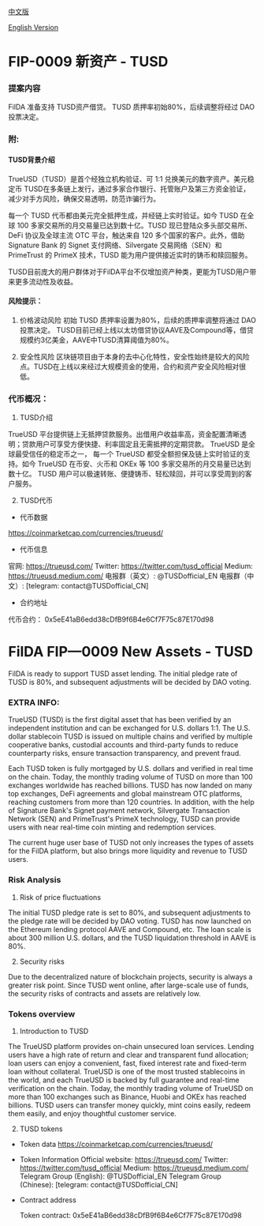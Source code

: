 
[中文版](#fip-0009-新资产---tusd)

[English Version](#filda-fip0009-new-assets---tusd)

# FIP-0009 新资产 - TUSD

### 提案内容

FilDA 准备支持 TUSD资产借贷。
TUSD 质押率初始80%，后续调整将经过 DAO 投票决定。



### 附:


#### TUSD背景介绍

TrueUSD（TUSD）是首个经独立机构验证、可 1:1 兑换美元的数字资产。美元稳定币 TUSD在多条链上发行，通过多家合作银行、托管账户及第三方资金验证，减少对手方风险，确保交易透明，防范诈骗行为。
 
每一个 TUSD 代币都由美元完全抵押生成，并经链上实时验证。如今 TUSD 在全球 100 多家交易所的月交易量已达到数十亿。TUSD 现已登陆众多头部交易所、DeFi 协议及全球主流 OTC 平台，触达来自 120 多个国家的客户。此外，借助 Signature Bank 的 Signet 支付网络、Silvergate 交易网络（SEN）和 PrimeTrust 的 PrimeX 技术，TUSD 能为用户提供接近实时的铸币和赎回服务。

TUSD目前庞大的用户群体对于FilDA平台不仅增加资产种类，更能为TUSD用户带来更多流动性及收益。

#### 风险提示：

1. 价格波动风险
初始 TUSD 质押率设置为80%，后续的质押率调整将通过 DAO 投票决定。
TUSD目前已经上线以太坊借贷协议AAVE及Compound等，借贷规模约3亿美金，AAVE中TUSD清算阈值为80%。

2. 安全性风险
区块链项目由于本身的去中心化特性，安全性始终是较大的风险点。TUSD在上线以来经过大规模资金的使用，合约和资产安全风险相对很低。


### 代币概况：

1. TUSD介绍


TrueUSD 平台提供链上无抵押贷款服务。出借用户收益率高，资金配置清晰透明；贷款用户可享受方便快捷、利率固定且无需抵押的定期贷款。
TrueUSD 是全球最受信任的稳定币之一， 每一个 TrueUSD 都受全额担保及链上实时验证的支持。如今 TrueUSD 在币安、火币和 OKEx 等 100 多家交易所的月交易量已达到数十亿。 TUSD 用户可以极速转账、便捷铸币、轻松赎回，并可以享受周到的客户服务。

2. TUSD代币


- 代币数据


https://coinmarketcap.com/currencies/trueusd/

- 代币信息

官网: https://trueusd.com/
Twitter: https://twitter.com/tusd_official
Medium: https://trueusd.medium.com/
电报群（英文）: @TUSDofficial_EN
电报群（中文）: [telegram: contact@TUSDofficial_CN]

- 合约地址

代币合约： 0x5eE41aB6edd38cDfB9f6B4e6Cf7F75c87E170d98




# FilDA FIP—0009 New Assets - TUSD

FilDA is ready to support TUSD asset lending.
The initial pledge rate of TUSD is 80%, and subsequent adjustments will be decided by DAO voting.

### EXTRA INFO:
TrueUSD (TUSD) is the first digital asset that has been verified by an independent institution and can be exchanged for U.S. dollars 1:1. The U.S. dollar stablecoin TUSD is issued on multiple chains and verified by multiple cooperative banks, custodial accounts and third-party funds to reduce counterparty risks, ensure transaction transparency, and prevent fraud.
 
Each TUSD token is fully mortgaged by U.S. dollars and verified in real time on the chain. Today, the monthly trading volume of TUSD on more than 100 exchanges worldwide has reached billions. TUSD has now landed on many top exchanges, DeFi agreements and global mainstream OTC platforms, reaching customers from more than 120 countries. In addition, with the help of Signature Bank's Signet payment network, Silvergate Transaction Network (SEN) and PrimeTrust's PrimeX technology, TUSD can provide users with near real-time coin minting and redemption services.

The current huge user base of TUSD not only increases the types of assets for the FilDA platform, but also brings more liquidity and revenue to TUSD users.

### Risk Analysis

1. Risk of price fluctuations

The initial TUSD pledge rate is set to 80%, and subsequent adjustments to the pledge rate will be decided by DAO voting.
TUSD has now launched on the Ethereum lending protocol AAVE and Compound, etc. The loan scale is about 300 million U.S. dollars, and the TUSD liquidation threshold in AAVE is 80%.

2. Security risks

Due to the decentralized nature of blockchain projects, security is always a greater risk point. Since TUSD went online, after large-scale use of funds, the security risks of contracts and assets are relatively low.

### Tokens overview

1. Introduction to TUSD

The TrueUSD platform provides on-chain unsecured loan services. Lending users have a high rate of return and clear and transparent fund allocation; loan users can enjoy a convenient, fast, fixed interest rate and fixed-term loan without collateral.
TrueUSD is one of the most trusted stablecoins in the world, and each TrueUSD is backed by full guarantee and real-time verification on the chain. Today, the monthly trading volume of TrueUSD on more than 100 exchanges such as Binance, Huobi and OKEx has reached billions. TUSD users can transfer money quickly, mint coins easily, redeem them easily, and enjoy thoughtful customer service.

2. TUSD tokens

- Token data
  https://coinmarketcap.com/currencies/trueusd/

- Token Information
  Official website: https://trueusd.com/
  Twitter: https://twitter.com/tusd_official
  Medium: https://trueusd.medium.com/
  Telegram Group (English): @TUSDofficial_EN
  Telegram Group (Chinese): [telegram: contact@TUSDofficial_CN]

- Contract address

  Token contract: 0x5eE41aB6edd38cDfB9f6B4e6Cf7F75c87E170d98

